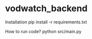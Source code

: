 # vodwatch_backend

Installation
pip install -r requirements.txt

How to run code?
python src/main.py
